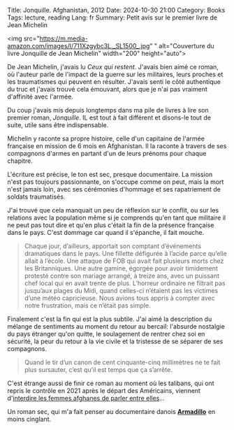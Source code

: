 Title: Jonquille. Afghanistan, 2012
Date: 2024-10-30 21:00
Category: Books
Tags: lecture, reading
Lang: fr
Summary: Petit avis sur le premier livre de Jean Michelin

<img src="https://m.media-amazon.com/images/I/711Xzgybc3L._SL1500_.jpg"
" alt="Couverture du livre Jonquille de Jean Michelin" width="200" height="auto">

De Jean Michelin, j'avais lu _Ceux qui restent_. J'avais bien aimé ce roman, où l'auteur parle de l'impact de la guerre sur les militaires, leurs proches et les traumatismes qui peuvent en résulter. J'avais senti le côté authentique du truc et j'avais trouvé cela émouvant, alors que je n'ai pas vraiment d'affinité avec l'armée.

Du coup j'avais mis depuis longtemps dans ma pile de livres à lire son premier roman, _Jonquille_. IL est tout à fait différent et disons-le tout de suite, utile sans être indispensable.

Michelin y raconte sa propre histoire, celle d'un capitaine de l'armée française en mission de 6 mois en Afghanistan. Il la raconte à travers de ses compagnons d'armes en partant d'un de leurs prénoms pour chaque chapitre.

L'écriture est précise, le ton est sec, presque documentaire. La mission n'est pas toujours passionnante, on s'occupe comme on peut, mais la mort n'est jamais loin, avec ses cérémonies d'hommage et ses rapatriement de soldats traumatisés.

J'ai trouvé que cela manquait un peu de réflexion sur le conflit, ou sur les relations avec la population même si je comprends qu'en tant que militaire il ne peut pas tout dire et qu'en plus c'était la fin de la présence française dans le pays. C'est dommage car quand il s'épanche, il fait mouche.

> Chaque jour, d’ailleurs, apportait son comptant d’événements dramatiques dans le pays. Une fillette défigurée à l’acide parce qu’elle allait à l’école. Une attaque de FOB qui avait fait plusieurs morts chez les Britanniques. Une autre gamine, égorgée pour avoir timidement protesté contre son mariage arrangé, à treize ans, avec un puissant chef local qui en avait trente de plus. L’horreur ordinaire ne filtrait pas jusqu’aux plages du Midi, quand celles-ci n’étaient pas les victimes d’une météo capricieuse. Nous avions tous appris à compter avec notre frustration, mais ce n’était pas simple.

Finalement c'est la fin qui est la plus subtile. J'ai aimé la description du mélange de sentiments au moment du retour au bercail: l'absurde nostalgie du pays étranger qu'on quitte, le soulagement de rentrer chez soi en sécurité, la peur du retour à la vie civile et la tristesse de se séparer de ses compagnons.

> Quand le tir d’un canon de cent cinquante-cinq millimètres ne te fait plus sursauter, c’est qu’il est temps que ça s’arrête.

C'est étrange aussi de finir ce roman au moment où les talibans, qui ont repris le contrôle en 2021 après le départ des Américains, viennent d'[interdire les femmes afghanes de parler entre elles](https://www.france24.com/fr/asie-pacifique/20241030-en-afghanistan-le-r%C3%A9gime-taliban-r%C3%A9duit-d%C3%A9sormais-les-femmes-au-silence)...

Un roman sec, qui m'a fait penser au documentaire danois [**Armadillo**](https://youtu.be/91A0MCZWjm8?si=9f_ZkZ08I38HSwcJ) en moins cinglant.
